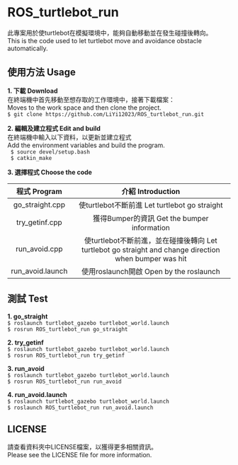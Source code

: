 # ROS_turtlebot_run
此專案用於使turtlebot在模擬環境中，能夠自動移動並在發生碰撞後轉向。  
This is the code used to let turtlebot move and avoidance obstacle automatically.
## 使用方法 Usage
**1. 下載 Download**  
在終端機中首先移動至想存取的工作環境中，接著下載檔案：  
Moves to the work space and then clone the project.  
`$ git clone https://github.com/LiYi12023/ROS_turtlebot_run.git`

**2. 編輯及建立程式 Edit and build**  
在終端機中輸入以下資料，以更新並建立程式  
Add the environment variables and build the program.  
` $ source devel/setup.bash`  
` $ catkin_make`  


**3. 選擇程式  Choose the code**   

程式 Program|介紹 Introduction 
:------:|:----------:   
go_straight.cpp| 使turtlebot不斷前進 Let turtlebot go straight    
try_getinf.cpp|獲得Bumper的資訊 Get the bumper information 
run_avoid.cpp|使turtlebot不斷前進，並在碰撞後轉向 Let turtlebot go straight and change direction when bumper was hit
run_avoid.launch|使用roslaunch開啟 Open by the roslaunch   
## 測試 Test
**1. go_straight**  
`$ roslaunch turtlebot_gazebo turtlebot_world.launch`  
`$ rosrun ROS_turtlebot_run go_straight`  

**2. try_getinf**  
`$ roslaunch turtlebot_gazebo turtlebot_world.launch`  
`$ rosrun ROS_turtlebot_run try_getinf`  

**3. run_avoid**  
`$ roslaunch turtlebot_gazebo turtlebot_world.launch`  
`$ rosrun ROS_turtlebot_run run_avoid`  

**4. run_avoid.launch**  
`$ roslaunch turtlebot_gazebo turtlebot_world.launch`  
`$ roslaunch ROS_turtlebot_run run_avoid.launch`  

## LICENSE
請查看資料夾中LICENSE檔案，以獲得更多相關資訊。  
Please see the LICENSE file for more information.
